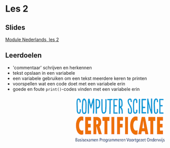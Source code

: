 # Les 2

## Slides

[Module Nederlands, les 2](https://slides.com/vhto/nederlands2)

## Leerdoelen

* 'commentaar' schrijven en herkennen
* tekst opslaan in een variabele
* een variabele gebruiken om een tekst meerdere keren te printen
* voorspellen wat een code doet met een variabele erin
* goede en foute `print()`-codes vinden met een variabele erin

<img src="../../img/logoCSCert_10cm.jpg" align="right">